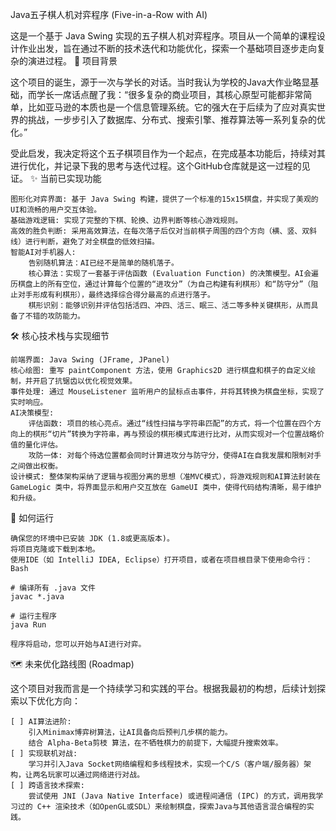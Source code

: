 Java五子棋人机对弈程序 (Five-in-a-Row with AI)

这是一个基于 Java Swing 实现的五子棋人机对弈程序。项目从一个简单的课程设计作业出发，旨在通过不断的技术迭代和功能优化，探索一个基础项目逐步走向复杂的演进过程。
📖 项目背景

这个项目的诞生，源于一次与学长的对话。当时我认为学校的Java大作业略显基础，而学长一席话点醒了我：“很多复杂的商业项目，其核心原型可能都非常简单，比如亚马逊的本质也是一个信息管理系统。它的强大在于后续为了应对真实世界的挑战，一步步引入了数据库、分布式、搜索引擎、推荐算法等一系列复杂的优化。”

受此启发，我决定将这个五子棋项目作为一个起点，在完成基本功能后，持续对其进行优化，并记录下我的思考与迭代过程。这个GitHub仓库就是这一过程的见证。
✨ 当前已实现功能

    图形化对弈界面: 基于 Java Swing 构建，提供了一个标准的15x15棋盘，并实现了美观的UI和流畅的用户交互体验。
    基础游戏逻辑: 实现了完整的下棋、轮换、边界判断等核心游戏规则。
    高效的胜负判断: 采用高效算法，在每次落子后仅对当前棋子周围的四个方向（横、竖、双斜线）进行判断，避免了对全棋盘的低效扫描。
    智能AI对手机器人:
        告别随机算法：AI已经不是简单的随机落子。
        核心算法：实现了一套基于评估函数 (Evaluation Function) 的决策模型。AI会遍历棋盘上的所有空位，通过计算每个位置的“进攻分”（为自己构建有利棋形）和“防守分”（阻止对手形成有利棋形），最终选择综合得分最高的点进行落子。
        棋形识别：能够识别并评估包括活四、冲四、活三、眠三、活二等多种关键棋形，从而具备了不错的攻防能力。

🛠️ 核心技术栈与实现细节

    前端界面: Java Swing (JFrame, JPanel)
    核心绘图: 重写 paintComponent 方法，使用 Graphics2D 进行棋盘和棋子的自定义绘制，并开启了抗锯齿以优化视觉效果。
    事件处理: 通过 MouseListener 监听用户的鼠标点击事件，并将其转换为棋盘坐标，实现了实时响应。
    AI决策模型:
        评估函数: 项目的核心亮点。通过“线性扫描与字符串匹配”的方式，将一个位置在四个方向上的棋形“切片”转换为字符串，再与预设的棋形模式库进行比对，从而实现对一个位置战略价值的量化评估。
        攻防一体: 对每个待选位置都会同时计算进攻分与防守分，使得AI在自我发展和限制对手之间做出权衡。
    设计模式: 整体架构采纳了逻辑与视图分离的思想（准MVC模式），将游戏规则和AI算法封装在 GameLogic 类中，将界面显示和用户交互放在 GameUI 类中，使得代码结构清晰，易于维护和升级。

🚀 如何运行

    确保您的环境中已安装 JDK (1.8或更高版本)。
    将项目克隆或下载到本地。
    使用IDE（如 IntelliJ IDEA, Eclipse）打开项目，或者在项目根目录下使用命令行：
    Bash

    # 编译所有 .java 文件
    javac *.java

    # 运行主程序
    java Run

    程序将启动，您可以开始与AI进行对弈。

🗺️ 未来优化路线图 (Roadmap)

这个项目对我而言是一个持续学习和实践的平台。根据我最初的构想，后续计划探索以下优化方向：

    [ ] AI算法进阶:
        引入Minimax博弈树算法，让AI具备向后预判几步棋的能力。
        结合 Alpha-Beta剪枝 算法，在不牺牲棋力的前提下，大幅提升搜索效率。
    [ ] 实现联机对战:
        学习并引入Java Socket网络编程和多线程技术，实现一个C/S（客户端/服务器）架构，让两名玩家可以通过网络进行对战。
    [ ] 跨语言技术探索:
        尝试使用 JNI (Java Native Interface) 或进程间通信 (IPC) 的方式，调用我学习过的 C++ 渲染技术（如OpenGL或SDL）来绘制棋盘，探索Java与其他语言混合编程的实践。
